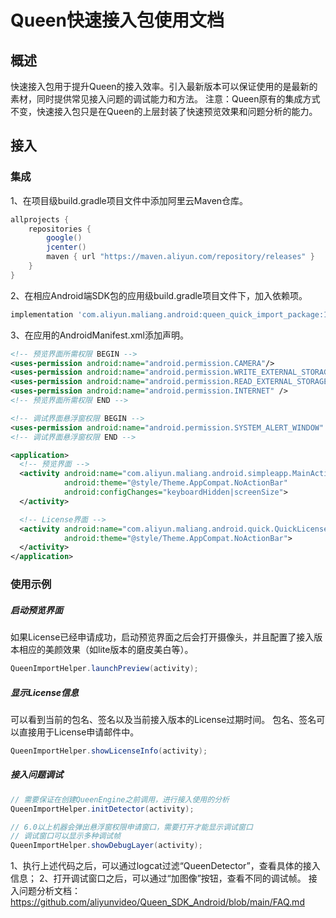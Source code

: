# Queen快速接入包使用文档
## 概述
快速接入包用于提升Queen的接入效率。引入最新版本可以保证使用的是最新的素材，同时提供常见接入问题的调试能力和方法。
注意：Queen原有的集成方式不变，快速接入包只是在Queen的上层封装了快速预览效果和问题分析的能力。

## 接入
### 集成
1、在项目级build.gradle项目文件中添加阿里云Maven仓库。
```Groovy
allprojects {
    repositories {
        google()
        jcenter()
        maven { url "https://maven.aliyun.com/repository/releases" }
    }
}
```
2、在相应Android端SDK包的应用级build.gradle项目文件下，加入依赖项。
```Groovy
implementation 'com.aliyun.maliang.android:queen_quick_import_package:1.8.0'
```
3、在应用的AndroidManifest.xml添加声明。
```XML
<!-- 预览界面所需权限 BEGIN -->
<uses-permission android:name="android.permission.CAMERA"/>
<uses-permission android:name="android.permission.WRITE_EXTERNAL_STORAGE" />
<uses-permission android:name="android.permission.READ_EXTERNAL_STORAGE" />
<uses-permission android:name="android.permission.INTERNET" />
<!-- 预览界面所需权限 END -->

<!-- 调试界面悬浮窗权限 BEGIN -->
<uses-permission android:name="android.permission.SYSTEM_ALERT_WINDOW" />
<!-- 调试界面悬浮窗权限 END -->

<application>
  <!-- 预览界面 -->
  <activity android:name="com.aliyun.maliang.android.simpleapp.MainActivity"
            android:theme="@style/Theme.AppCompat.NoActionBar"
            android:configChanges="keyboardHidden|screenSize">
  </activity>

  <!-- License界面 -->
  <activity android:name="com.aliyun.maliang.android.quick.QuickLicenseActivity"
            android:theme="@style/Theme.AppCompat.NoActionBar">
  </activity>
</application>
```

### 使用示例
##### 启动预览界面
如果License已经申请成功，启动预览界面之后会打开摄像头，并且配置了接入版本相应的美颜效果（如lite版本的磨皮美白等）。
```JAVA
QueenImportHelper.launchPreview(activity);
```
##### 显示License信息
可以看到当前的包名、签名以及当前接入版本的License过期时间。
包名、签名可以直接用于License申请邮件中。
```JAVA
QueenImportHelper.showLicenseInfo(activity);
```
##### 接入问题调试 
```JAVA
// 需要保证在创建QueenEngine之前调用，进行接入使用的分析
QueenImportHelper.initDetector(activity);

// 6.0以上机器会弹出悬浮窗权限申请窗口，需要打开才能显示调试窗口
// 调试窗口可以显示多种调试帧
QueenImportHelper.showDebugLayer(activity);
```
1、执行上述代码之后，可以通过logcat过滤“QueenDetector”，查看具体的接入信息；
2、打开调试窗口之后，可以通过“加图像”按钮，查看不同的调试帧。
接入问题分析文档：https://github.com/aliyunvideo/Queen_SDK_Android/blob/main/FAQ.md

